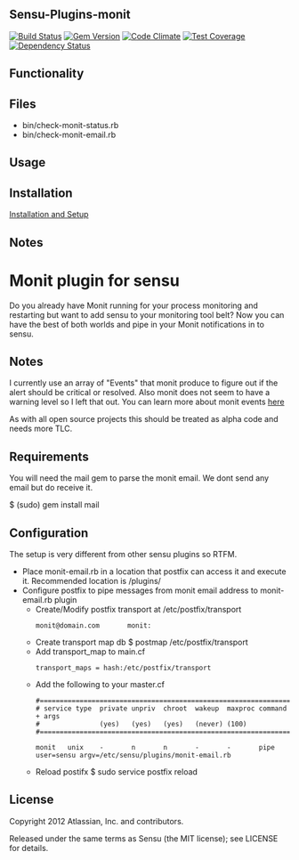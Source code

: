 ## Sensu-Plugins-monit

[![Build Status](https://travis-ci.org/sensu-plugins/sensu-plugins-monit.svg?branch=master)](https://travis-ci.org/sensu-plugins/sensu-plugins-monit)
[![Gem Version](https://badge.fury.io/rb/sensu-plugins-monit.svg)](http://badge.fury.io/rb/sensu-plugins-monit)
[![Code Climate](https://codeclimate.com/github/sensu-plugins/sensu-plugins-monit/badges/gpa.svg)](https://codeclimate.com/github/sensu-plugins/sensu-plugins-monit)
[![Test Coverage](https://codeclimate.com/github/sensu-plugins/sensu-plugins-monit/badges/coverage.svg)](https://codeclimate.com/github/sensu-plugins/sensu-plugins-monit)
[![Dependency Status](https://gemnasium.com/sensu-plugins/sensu-plugins-monit.svg)](https://gemnasium.com/sensu-plugins/sensu-plugins-monit)

## Functionality

## Files
 * bin/check-monit-status.rb
 * bin/check-monit-email.rb

## Usage

## Installation

[Installation and Setup](https://github.com/sensu-plugins/documentation/blob/master/user_docs/installation_instructions.md)

## Notes

Monit plugin for sensu
======================

Do you already have Monit running for your process monitoring and restarting but want to add sensu to your monitoring tool belt?  Now you can have the best of both worlds and pipe in your Monit notifications in to sensu.

Notes
-----

I currently use an array of "Events" that monit produce to figure out if the alert should be critical or resolved.  Also monit does not seem to have a warning level so I left that out.  You can learn more about monit events [here](http://mmonit.com/monit/documentation/monit.html#alert_messages)

As with all open source projects this should be treated as alpha code and needs more TLC.

Requirements
-------------
You will need the mail gem to parse the monit email.  We dont send any email but do receive it.

$ (sudo) gem install mail

Configuration
-------------

The setup is very different from other sensu plugins so RTFM.

* Place monit-email.rb in a location that postfix can access it and execute it.  Recommended location is <sensu instal director>/plugins/
* Configure postfix to pipe messages from monit email address to monit-email.rb plugin
  * Create/Modify postfix transport at /etc/postfix/transport
    ```
    monit@domain.com       monit:
    ```
  * Create transport map db
    $ postmap /etc/postfix/transport
  * Add transport_map to main.cf
    ```
    transport_maps = hash:/etc/postfix/transport
    ```
  * Add the following to your master.cf
    ```
    #==========================================================================
    # service type  private unpriv  chroot  wakeup  maxproc command + args
    #               (yes)   (yes)   (yes)   (never) (100)
    #==========================================================================

    monit   unix    -       n       n       -       -       pipe
    user=sensu argv=/etc/sensu/plugins/monit-email.rb
    ```
  * Reload postifx
    $ sudo service postfix reload

License
-----------
Copyright 2012 Atlassian, Inc. and contributors.

Released under the same terms as Sensu (the MIT license); see LICENSE for details.

[1]:[https://travis-ci.org/sensu-plugins/sensu-plugins-monit]
[2]:[http://badge.fury.io/rb/sensu-plugins-monit]
[3]:[https://codeclimate.com/github/sensu-plugins/sensu-plugins-monit]
[4]:[https://codeclimate.com/github/sensu-plugins/sensu-plugins-monit]
[5]:[https://gemnasium.com/sensu-plugins/sensu-plugins-monit]
